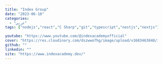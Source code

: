 ```yaml
---
title: "Index Group"
date: "2023-06-18"
categories:
  - "عربي"
tags: ["nodejs","react","C Sharp","git","typescript","nestjs","nextjs"]

youtube: "https://www.youtube.com/@indexacademyofficial"
cover: "https://res.cloudinary.com/dszwwo7hg/image/upload/v1683463848/index-academy/logo_drep7z.svg"
github: ""
linkedin: ""
site: "https://www.indexacademy.dev/"
---
```





